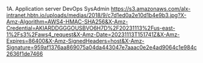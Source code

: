 1A. Application server
DevOps
SysAdmin
https://s3.amazonaws.com/alx-intranet.hbtn.io/uploads/medias/2018/9/c7d1ed0a2e10d1b4e9b3.jpg?X-Amz-Algorithm=AWS4-HMAC-SHA256&X-Amz-Credential=AKIARDDGGGOUSBVO6H7D%2F20231113%2Fus-east-1%2Fs3%2Faws4_request&X-Amz-Date=20231113T151741Z&X-Amz-Expires=86400&X-Amz-SignedHeaders=host&X-Amz-Signature=959af1376aa869075a04da443047e7aaac0e2e4ad9064c1e984c2636f1de7466
